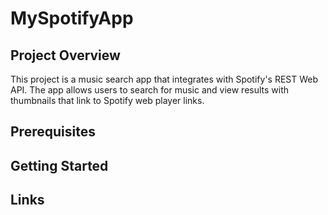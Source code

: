 # MySpotifyApp

## Project Overview

This project is a music search app that integrates with Spotify's REST Web API. The app allows users to search for music and view results with thumbnails that link to Spotify web player links.

## Prerequisites

## Getting Started

## Links
